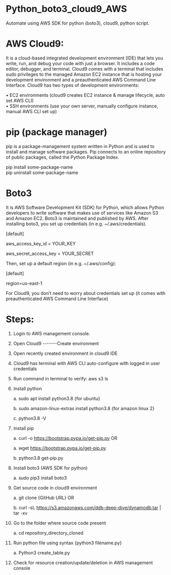 # Python_boto3_cloud9_AWS
Automate using AWS SDK for python (boto3), cloud9, python script. 

# AWS Cloud9:

It is a cloud-based integrated development environment (IDE) that lets you write, run, and debug your code with just a browser. 
It includes a code editor, debugger, and terminal. Cloud9 comes with a terminal that includes sudo privileges to the managed Amazon
EC2 instance that is hosting your development environment and a preauthenticated AWS Command Line Interface.
Cloud9 has two types of development environments: 

•	 EC2 environments (cloud9 creates EC2 instance & manage lifecycle, auto set AWS CLI)  
•	SSH environments (use your own server, manually configure instance, manual AWS CLI set up)

# pip (package manager)

pip is a package-management system written in Python and is used to install and manage software packages. Pip connects to an online 
repository of public packages, called the Python Package Index.

pip install some-package-name  
pip uninstall some-package-name  


# Boto3

It is AWS Software Development Kit (SDK) for Python, which allows Python developers to write software that makes use of services like Amazon 
S3 and Amazon EC2. Boto3 is maintained and published by AWS.  After installing boto3, you set up credentials (in e.g. ~/.aws/credentials). 

[default]

aws_access_key_id = YOUR_KEY

aws_secret_access_key = YOUR_SECRET

Then, set up a default region (in e.g. ~/.aws/config):

[default]

region=us-east-1

For Cloud9, you don’t need to worry about credentials set up (it comes with preauthenticated AWS Command Line Interface) 

# Steps: 

1)	Login to AWS management console.
2)	Open Cloud9 -------Create environment
3)	Open recently created environment in cloud9 IDE
4)	Cloud9 has terminal with AWS CLI auto-configure with logged in user credentials
5)	Run command in terminal to verify: aws s3 ls
6)	Install python

      a.	sudo apt install python3.8 {for ubuntu}
      
      b.	sudo amazon-linux-extras install python3.8 {for amazon linux 2}
      
      c.	python3.8 -V
7)	Install pip

      a.	curl -o https://bootstrap.pypa.io/get-pip.py   OR
      
      a.	wget https://bootstrap.pypa.io/get-pip.py
      
      b.	python3.8 get-pip.py
8)	Install boto3 (AWS SDK for python)

      a.	sudo pip3 install boto3 
9)	Get source code in cloud9 environment 

      a.	git clone {GitHub URL}    OR
      
      b.	curl -sL https://s3.amazonaws.com/ddb-deep-dive/dynamodb.tar | tar -xv
10)	Go to the folder where source code present  

      a.	cd repository_directory_cloned
11)	Run python file using syntax {python3 filename.py}

      a.	Python3 create_table.py
12)	Check for resource creation/update/deletion in AWS management console
